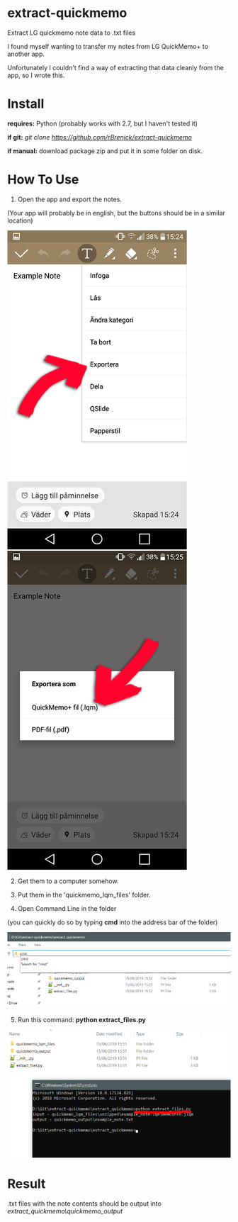 # extract-quickmemo
Extract LG quickmemo note data to .txt files

I found myself wanting to transfer my notes from LG QuickMemo+ to another app.

Unfortunately I couldn't find a way of extracting that data cleanly from the app, so I wrote this.


# Install

**requires:** Python (probably works with 2.7, but I haven't tested it)


**if git:** *git clone https://github.com/rBrenick/extract-quickmemo*


**if manual:** download package zip and put it in some folder on disk.


# How To Use

1. Open the app and export the notes.

(Your app will probably be in english, but the buttons should be in a similar location)

![export note 1](docs/quickmemo_export.png)
![export note 2](docs/quickmemo_export_as.png)

2. Get them to a computer somehow.

3. Put them in the 'quickmemo_lqm_files' folder.

4. Open Command Line in the folder

(you can quickly do so by typing **cmd** into the address bar of the folder)

![opening command line in folder](docs/quickmemo_start_command_line_in_folder.png)

5. Run this command: **python extract_files.py**

![opening command line in folder](docs/quickmemo_command_line_run.png)


# Result
.txt files with the note contents should be output into *extract_quickmemo\quickmemo_output*


